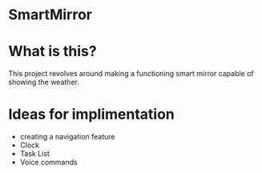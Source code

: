 # SmartMirror

# What is this?
This project revolves around making a functioning smart mirror capable of showing the weather. 

# Ideas for implimentation
- creating a navigation feature
- Clock
- Task List
- Voice commands
